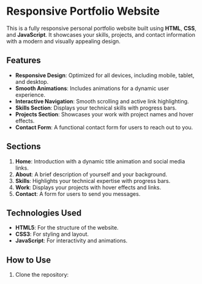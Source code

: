 # Responsive Portfolio Website

This is a fully responsive personal portfolio website built using **HTML**, **CSS**, and **JavaScript**. It showcases your skills, projects, and contact information with a modern and visually appealing design.

## Features

- **Responsive Design**: Optimized for all devices, including mobile, tablet, and desktop.
- **Smooth Animations**: Includes animations for a dynamic user experience.
- **Interactive Navigation**: Smooth scrolling and active link highlighting.
- **Skills Section**: Displays your technical skills with progress bars.
- **Projects Section**: Showcases your work with project names and hover effects.
- **Contact Form**: A functional contact form for users to reach out to you.

## Sections

1. **Home**: Introduction with a dynamic title animation and social media links.
2. **About**: A brief description of yourself and your background.
3. **Skills**: Highlights your technical expertise with progress bars.
4. **Work**: Displays your projects with hover effects and links.
5. **Contact**: A form for users to send you messages.

## Technologies Used

- **HTML5**: For the structure of the website.
- **CSS3**: For styling and layout.
- **JavaScript**: For interactivity and animations.

## How to Use

1. Clone the repository:
